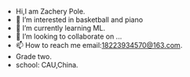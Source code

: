 - Hi,I am Zachery Pole.
- 👀 I’m interested in basketball and piano
- 🌱 I’m currently learning ML.
- 💞️ I’m looking to collaborate on ...
- 📫 How to reach me email:<18223934570@163.com>.
- Grade two.
- school: CAU,China.

<!---
I am very interested in the visualization of hidden layers of artificial intelligence, 
especially using mathematical methods to study visualization.
--->
